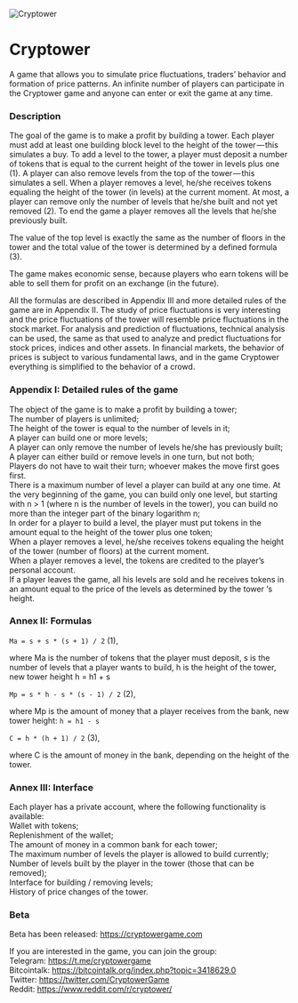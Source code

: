 ![Cryptower](https://github.com/fima2016/Cryptower/blob/master/1500x500.jpeg)

# Cryptower

А game that allows you to simulate price fluctuations, traders’ behavior and formation of price patterns. An infinite number of players can participate in the Cryptower game and anyone can enter or exit the game at any time.</br>

### Description

The goal of the game is to make a profit by building a tower. Each player must add at least one building block level to the height of the tower — this simulates a buy. To add a level to the tower, a player must deposit a number of tokens that is equal to the current height of the tower in levels plus one (1). A player can also remove levels from the top of the tower — this simulates a sell. When a player removes a level, he/she receives tokens equaling the height of the tower (in levels) at the current moment. At most, a player can remove only the number of levels that he/she built and not yet removed (2). To end the game a player removes all the levels that he/she previously built.</br>

The value of the top level is exactly the same as the number of floors in the tower and the total value of the tower is determined by a defined formula (3).</br>

The game makes economic sense, because players who earn tokens will be able to sell them for profit on an exchange (in the future).</br>

All the formulas are described in Appendix III and more detailed rules of the game are in Appendix II. The study of price fluctuations is very interesting and the price fluctuations of the tower will resemble price fluctuations in the stock market. For analysis and prediction of fluctuations, technical analysis can be used, the same as that used to analyze and predict fluctuations for stock prices, indices and other assets. In financial markets, the behavior of prices is subject to various fundamental laws, and in the game Cryptower everything is simplified to the behavior of a crowd.

### Appendix I: Detailed rules of the game

The object of the game is to make a profit by building a tower;</br>
The number of players is unlimited;</br>
The height of the tower is equal to the number of levels in it;</br>
A player can build one or more levels;</br>
A player can only remove the number of levels he/she has previously built;</br>
A player can either build or remove levels in one turn, but not both;</br>
Players do not have to wait their turn; whoever makes the move first goes first.</br>
There is a maximum number of level a player can build at any one time. At the very beginning of the game, you can build only one level, but starting with n > 1 (where n is the number of levels in the tower), you can build no more than the integer part of the binary logarithm n;</br>
In order for a player to build a level, the player must put tokens in the amount equal to the height of the tower plus one token;</br>
When a player removes a level, he/she receives tokens equaling the height of the tower (number of floors) at the current moment.</br>
When a player removes a level, the tokens are credited to the player’s personal account.</br>
If a player leaves the game, all his levels are sold and he receives tokens in an amount equal to the price of the levels as determined by the tower ‘s height.

### Annex II: Formulas

```Ma = s + s * (s + 1) / 2``` (1),

where Ma is the number of tokens that the player must deposit, s is the number of levels that a player wants to build, h is the height of the tower, new tower height h = h1 + s

```Mp = s * h - s * (s - 1) / 2``` (2),

where Mp is the amount of money that a player receives from the bank, new tower height: ```h = h1 - s```

```C = h * (h + 1) / 2``` (3),

where C is the amount of money in the bank, depending on the height of the tower.

### Annex III: Interface

Each player has a private account, where the following functionality is available:</br>
Wallet with tokens;</br>
Replenishment of the wallet;</br>
The amount of money in a common bank for each tower;</br>
The maximum number of levels the player is allowed to build currently;</br>
Number of levels built by the player in the tower (those that can be removed);</br>
Interface for building / removing levels;</br>
History of price changes of the tower.

### Beta

Beta has been released: https://cryptowergame.com

If you are interested in the game, you can join the group:</br>
Telegram: https://t.me/cryptowergame</br>
Bitcointalk: https://bitcointalk.org/index.php?topic=3418629.0</br>
Twitter: https://twitter.com/CryptowerGame</br>
Reddit: https://www.reddit.com/r/cryptower/</br>
